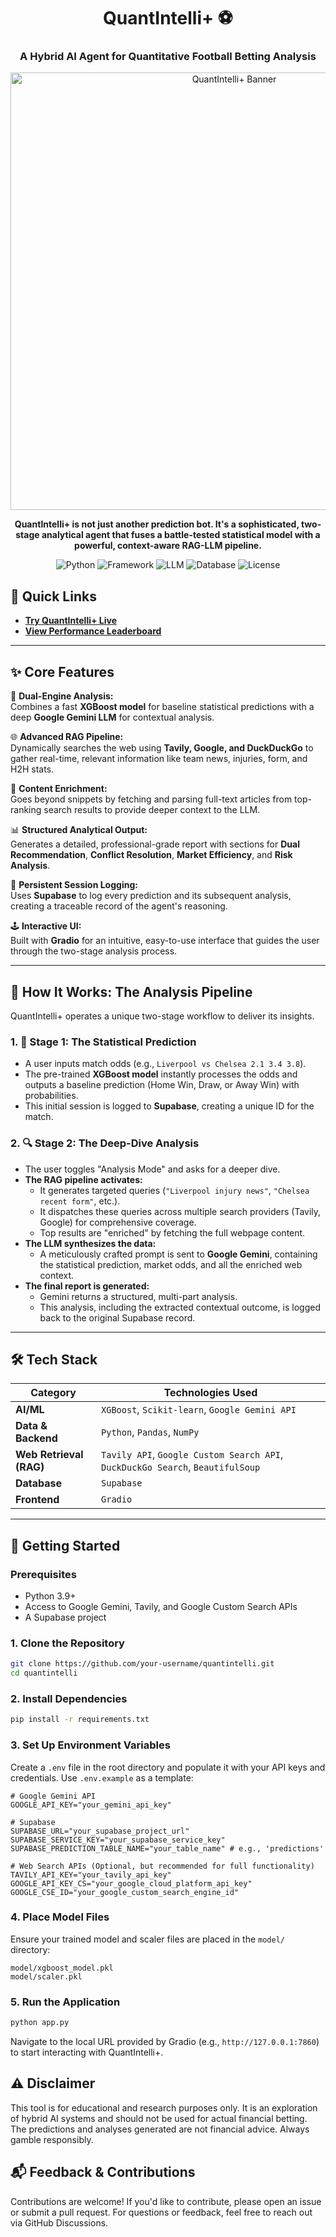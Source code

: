 <div align="center">

# QuantIntelli+ ⚽️

### A Hybrid AI Agent for Quantitative Football Betting Analysis

<p align="center">
  <img src="https://pbs.twimg.com/media/GtFKUeRWYAAVVrP?format=png&name=small"  alt="QuantIntelli+ Banner" width="700"/>
</p>

**QuantIntelli+ is not just another prediction bot. It's a sophisticated, two-stage analytical agent that fuses a battle-tested statistical model with a powerful, context-aware RAG-LLM pipeline.**

![Python](https://img.shields.io/badge/Python-3.9+-blue?style=for-the-badge&logo=python)
![Framework](https://img.shields.io/badge/Framework-Gradio-orange?style=for-the-badge)
![LLM](https://img.shields.io/badge/LLM-Google%20Gemini-4285F4?style=for-the-badge)
![Database](https://img.shields.io/badge/Database-Supabase-3ECF8E?style=for-the-badge&logo=supabase)
![License](https://img.shields.io/badge/License-MIT-green.svg?style=for-the-badge)

</div>

## 🔗 Quick Links
- **[Try QuantIntelli+ Live](https://iandublew.github.io/QuantIntelli-Chat-UI/)**
- **[View Performance Leaderboard](https://huggingface.co/spaces/ChillThrills/Leaderboard)**

---

## ✨ Core Features   

🧠 **Dual-Engine Analysis:**  
Combines a fast **XGBoost model** for baseline statistical predictions with a deep **Google Gemini LLM** for contextual analysis.

🌐 **Advanced RAG Pipeline:**  
Dynamically searches the web using **Tavily, Google, and DuckDuckGo** to gather real-time, relevant information like team news, injuries, form, and H2H stats.

📄 **Content Enrichment:**  
Goes beyond snippets by fetching and parsing full-text articles from top-ranking search results to provide deeper context to the LLM.

📊 **Structured Analytical Output:**  
Generates a detailed, professional-grade report with sections for **Dual Recommendation**, **Conflict Resolution**, **Market Efficiency**, and **Risk Analysis**.

💾 **Persistent Session Logging:**  
Uses **Supabase** to log every prediction and its subsequent analysis, creating a traceable record of the agent's reasoning.

🕹️ **Interactive UI:**  
Built with **Gradio** for an intuitive, easy-to-use interface that guides the user through the two-stage analysis process.

---

## 🚀 How It Works: The Analysis Pipeline

QuantIntelli+ operates a unique two-stage workflow to deliver its insights.

### 1. **🎯 Stage 1: The Statistical Prediction**
*   A user inputs match odds (e.g., `Liverpool vs Chelsea 2.1 3.4 3.8`).
*   The pre-trained **XGBoost model** instantly processes the odds and outputs a baseline prediction (Home Win, Draw, or Away Win) with probabilities.
*   This initial session is logged to **Supabase**, creating a unique ID for the match.

### 2. **🔍 Stage 2: The Deep-Dive Analysis**
*   The user toggles "Analysis Mode" and asks for a deeper dive.
*   **The RAG pipeline activates:**
    *   It generates targeted queries (`"Liverpool injury news"`, `"Chelsea recent form"`, etc.).
    *   It dispatches these queries across multiple search providers (Tavily, Google) for comprehensive coverage.
    *   Top results are "enriched" by fetching the full webpage content.
*   **The LLM synthesizes the data:**
    *   A meticulously crafted prompt is sent to **Google Gemini**, containing the statistical prediction, market odds, and all the enriched web context.
*   **The final report is generated:**
    *   Gemini returns a structured, multi-part analysis.
    *   This analysis, including the extracted contextual outcome, is logged back to the original Supabase record.

---

## 🛠️ Tech Stack

| Category         | Technologies Used |
|------------------|-------------------|
| **AI/ML**        | `XGBoost`, `Scikit-learn`, `Google Gemini API` |
| **Data & Backend** | `Python`, `Pandas`, `NumPy` |
| **Web Retrieval (RAG)** | `Tavily API`, `Google Custom Search API`, `DuckDuckGo Search`, `BeautifulSoup` |
| **Database**     | `Supabase` |
| **Frontend**     | `Gradio` |

---

## 🏁 Getting Started

### Prerequisites
- Python 3.9+
- Access to Google Gemini, Tavily, and Google Custom Search APIs
- A Supabase project

### 1. Clone the Repository

```bash
git clone https://github.com/your-username/quantintelli.git 
cd quantintelli
```

### 2. Install Dependencies
```bash
pip install -r requirements.txt
```

### 3. Set Up Environment Variables
Create a `.env` file in the root directory and populate it with your API keys and credentials. Use `.env.example` as a template:

```env
# Google Gemini API
GOOGLE_API_KEY="your_gemini_api_key"

# Supabase
SUPABASE_URL="your_supabase_project_url"
SUPABASE_SERVICE_KEY="your_supabase_service_key"
SUPABASE_PREDICTION_TABLE_NAME="your_table_name" # e.g., 'predictions'

# Web Search APIs (Optional, but recommended for full functionality)
TAVILY_API_KEY="your_tavily_api_key"
GOOGLE_API_KEY_CS="your_google_cloud_platform_api_key"
GOOGLE_CSE_ID="your_google_custom_search_engine_id"
```

### 4. Place Model Files
Ensure your trained model and scaler files are placed in the `model/` directory:
```
model/xgboost_model.pkl
model/scaler.pkl
```

### 5. Run the Application
```bash
python app.py
```
Navigate to the local URL provided by Gradio (e.g., `http://127.0.0.1:7860`) to start interacting with QuantIntelli+.

## ⚠️ Disclaimer
This tool is for educational and research purposes only. It is an exploration of hybrid AI systems and should not be used for actual financial betting. The predictions and analyses generated are not financial advice. Always gamble responsibly.

## 📬 Feedback & Contributions
Contributions are welcome! If you'd like to contribute, please open an issue or submit a pull request. For questions or feedback, feel free to reach out via GitHub Discussions.

